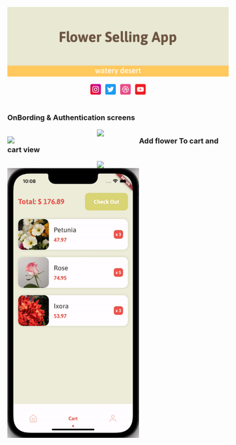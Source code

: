 <p align="center">
   <img src="https://raw.githubusercontent.com/watery-desert/assets/main/flower_selling_app/project_cover.png" alt="Loading Animation Widget" />
</p>
<div align="center">
   <a href="https://www.instagram.com/watery_desert/">
   <img src="https://raw.githubusercontent.com/watery-desert/assets/main/social_logo/instagram.png" height="24" alt="instagram: watery_desert"></a>
   <a href="https://twitter.com/watery_desert">
   <img src="https://raw.githubusercontent.com/watery-desert/assets/main/social_logo/twitter.png" height="24" alt="twitter: watery_desert"></a>
   <a href="https://dribbble.com/watery_desert">
   <img src="https://raw.githubusercontent.com/watery-desert/assets/main/social_logo/dribbble.png" height="24" alt="dribbble: watery_desert"></a>
   <a href="https://www.youtube.com/channel/UCMr8V70B4402CNOJEYQ30Qg">
   <img src="https://raw.githubusercontent.com/watery-desert/assets/main/social_logo/youtube.png" height="24" alt="youtube: watery_desert"></a>
</div>
<br>



<div>

### OnBording & Authentication screens 

<!-- <p><h4>Easily customizable floating button menu created with SwiftUI</h4></p> -->

<!-- ___ -->


<img align="right" src="https://raw.githubusercontent.com/watery-desert/assets/main/flower_selling_app/screen_recordings/authentication_home.gif" width="300"/>


<img align="left" src="https://raw.githubusercontent.com/watery-desert/assets/main/flower_selling_app/screen_recordings/onboarding.gif" width="300"/>

</div>


<div>

### Add flower To cart and cart view

<!-- <p><h4>Easily customizable floating button menu created with SwiftUI</h4></p> -->




<img align="right" src="https://raw.githubusercontent.com/watery-desert/assets/main/flower_selling_app/screen_recordings/add_to_cart.gif" width="300"/>


<img align="left" src="https://raw.githubusercontent.com/watery-desert/assets/main/flower_selling_app/screen_recordings/cart.gif" width="300"/>

</div>





